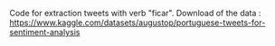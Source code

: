 Code for extraction tweets with verb "ficar".
Download of the data : https://www.kaggle.com/datasets/augustop/portuguese-tweets-for-sentiment-analysis